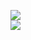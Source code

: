 [![](https://img.shields.io/badge/Made%20With-Github%20Spray-lightgrey.svg?style=for-the-badge&logo=github)](https://github.com/Annihil/github-spray#3628)  
[![](https://i.imgur.com/2DrTn0Z.gif)](https://github.com/Annihil/github-spray)